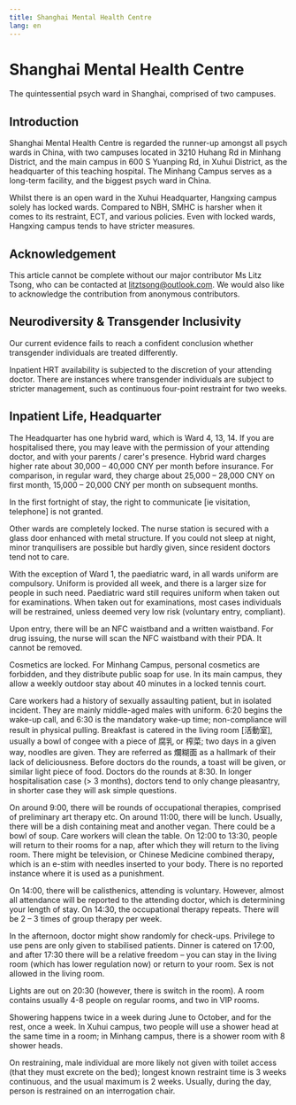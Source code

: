 ```yaml
---
title: Shanghai Mental Health Centre
lang: en
---
```


# Shanghai Mental Health Centre

The quintessential psych ward in Shanghai, comprised of two campuses.

## Introduction

Shanghai Mental Health Centre is regarded the runner-up amongst all psych wards in China, with two campuses located in 3210 Huhang Rd in Minhang District, and the main campus in 600 S Yuanping Rd, in Xuhui District, as the headquarter of this teaching hospital. The Minhang Campus serves as a long-term facility, and the biggest psych ward in China.

Whilst there is an open ward in the Xuhui Headquarter, Hangxing campus solely has locked wards. Compared to NBH, SMHC is harsher when it comes to its restraint, ECT, and various policies. Even with locked wards, Hangxing campus tends to have stricter measures.

## Acknowledgement

This article cannot be complete without our major contributor Ms Litz Tsong, who can be contacted at litztsong@outlook.com. We would also like to acknowledge the contribution from anonymous contributors.

## Neurodiversity & Transgender Inclusivity

Our current evidence fails to reach a confident conclusion whether transgender individuals are treated differently.

Inpatient HRT availability is subjected to the discretion of your attending doctor. There are instances where transgender individuals are subject to stricter management, such as continuous four-point restraint for two weeks.

## Inpatient Life, Headquarter

The Headquarter has one hybrid ward, which is Ward 4, 13, 14. If you are hospitalised there, you may leave with the permission of your attending doctor, and with your parents / carer's presence. Hybrid ward charges higher rate about 30,000 – 40,000 CNY per month before insurance. For comparison, in regular ward, they charge about 25,000 – 28,000 CNY on first month, 15,000 – 20,000 CNY per month on subsequent months.

In the first fortnight of stay, the right to communicate [ie visitation, telephone] is not granted.

Other wards are completely locked. The nurse station is secured with a glass door enhanced with metal structure. If you could not sleep at night, minor tranquilisers are possible but hardly given, since resident doctors tend not to care.

With the exception of Ward 1, the paediatric ward, in all wards uniform are compulsory. Uniform is provided all week, and there is a larger size for people in such need. Paediatric ward still requires uniform when taken out for examinations. When taken out for examinations, most cases individuals will be restrained, unless deemed very low risk (voluntary entry, compliant).

Upon entry, there will be an NFC waistband and a written waistband. For drug issuing, the nurse will scan the NFC waistband with their PDA. It cannot be removed.

Cosmetics are locked. For Minhang Campus, personal cosmetics are forbidden, and they distribute public soap for use. In its main campus, they allow a weekly outdoor stay about 40 minutes in a locked tennis court.

Care workers had a history of sexually assaulting patient, but in isolated incident. They are mainly middle-aged males with uniform. 6:20 begins the wake-up call, and 6:30 is the mandatory wake-up time; non-compliance will result in physical pulling. Breakfast is catered in the living room [活動室], usually a bowl of congee with a piece of 腐乳 or 榨菜; two days in a given way, noodles are given. They are referred as 爛糊面 as a hallmark of their lack of deliciousness. Before doctors do the rounds, a toast will be given, or similar light piece of food. Doctors do the rounds at 8:30. In longer hospitalisation case (> 3 months), doctors tend to only change pleasantry, in shorter case they will ask simple questions.

On around 9:00, there will be rounds of occupational therapies, comprised of preliminary art therapy etc. On around 11:00, there will be lunch. Usually, there will be a dish containing meat and another vegan. There could be a bowl of soup. Care workers will clean the table. On 12:00 to 13:30, people will return to their rooms for a nap, after which they will return to the living room. There might be television, or Chinese Medicine combined therapy, which is an e-stim with needles inserted to your body. There is no reported instance where it is used as a punishment.

On 14:00, there will be calisthenics, attending is voluntary. However, almost all attendance will be reported to the attending doctor, which is determining your length of stay. On 14:30, the occupational therapy repeats. There will be 2 – 3 times of group therapy per week.

In the afternoon, doctor might show randomly for check-ups. Privilege to use pens are only given to stabilised patients.
Dinner is catered on 17:00, and after 17:30 there will be a relative freedom – you can stay in the living room (which has lower regulation now) or return to your room. Sex is not allowed in the living room.

Lights are out on 20:30 (however, there is switch in the room). A room contains usually 4-8 people on regular rooms, and two in VIP rooms.

Showering happens twice in a week during June to October, and for the rest, once a week. In Xuhui campus, two people will use a shower head at the same time in a room; in Minhang campus, there is a shower room with 8 shower heads.

On restraining, male individual are more likely not given with toilet access (that they must excrete on the bed); longest known restraint time is 3 weeks continuous, and the usual maximum is 2 weeks. Usually, during the day, person is restrained on an interrogation chair.
